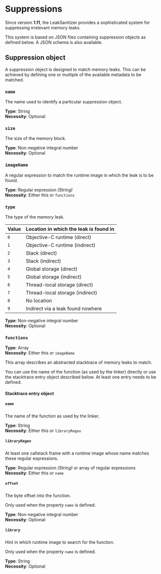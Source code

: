 # Suppressions
Since version **1.11**, the LeakSanitizer provides a sophisticated system for suppressing irrelevant memory leaks.

This system is based on JSON files containing suppression objects as defined below. A JSON schema is also available.

## Suppression object
A suppression object is designed to match memory leaks. This can be achieved by defining one or multiple of the available
metadata to be matched.

### `name`
The name used to identify a particular suppression object.

**Type**: String  
**Necessity**: Optional

### `size`
The size of the memory block.

**Type**: Non-negative integral number  
**Necessity**: Optional

### `imageName`
A regular expression to match the runtime image in which the leak is to be found.

**Type**: Regular expression *(String)*  
**Necessity**: Either this or `functions`

### `type`
The type of the memory leak.

| Value | Location in which the leak is found in |
|-------|----------------------------------------|
| `0`   | Objective-C runtime (direct)           |
| `1`   | Objective-C runtime (indirect)         |
| `2`   | Stack (direct)                         |
| `3`   | Stack (indirect)                       |
| `4`   | Global storage (direct)                |
| `5`   | Global storage (indirect)              |
| `6`   | Thread-local storage (direct)          |
| `7`   | Thread-local storage (indirect)        |
| `8`   | No location                            |
| `9`   | Indirect via a leak found nowhere      |

**Type**: Non-negative integral number  
**Necessity**: Optional

### `functions`
**Type**: Array  
**Necessity**: Either this or `imageName`

This array describes an abstracted stacktrace of memory leaks to match.

You can use the name of the function (as used by the linker) directly or use the stacktrace entry object described below. At least one entry
needs to be defined.

#### Stacktrace entry object
##### `name`
The name of the function as used by the linker.

**Type**: String  
**Necessity**: Either this or `libraryRegex`

##### `libraryRegex`
At least one callstack frame with a runtime image whose name matches these regular expressions.

**Type**: Regular expression *(String)* or array of regular expressions  
**Necessity**: Either this or `name`

##### `offset`
The byte offset into the function.

Only used when the property `name` is defined.

**Type**: Non-negative integral number  
**Necessity**: Optional

##### `library`
Hint in which runtime image to search for the function.

Only used when the property `name` is defined.

**Type**: String  
**Necessity**: Optional
